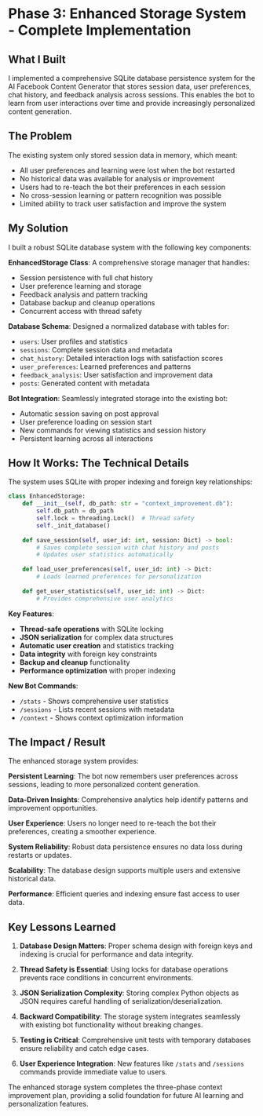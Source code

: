 # Phase 3: Enhanced Storage System - Complete Implementation

## What I Built
I implemented a comprehensive SQLite database persistence system for the AI Facebook Content Generator that stores session data, user preferences, chat history, and feedback analysis across sessions. This enables the bot to learn from user interactions over time and provide increasingly personalized content generation.

## The Problem
The existing system only stored session data in memory, which meant:
- All user preferences and learning were lost when the bot restarted
- No historical data was available for analysis or improvement
- Users had to re-teach the bot their preferences in each session
- No cross-session learning or pattern recognition was possible
- Limited ability to track user satisfaction and improve the system

## My Solution
I built a robust SQLite database system with the following key components:

**EnhancedStorage Class**: A comprehensive storage manager that handles:
- Session persistence with full chat history
- User preference learning and storage
- Feedback analysis and pattern tracking
- Database backup and cleanup operations
- Concurrent access with thread safety

**Database Schema**: Designed a normalized database with tables for:
- `users`: User profiles and statistics
- `sessions`: Complete session data and metadata
- `chat_history`: Detailed interaction logs with satisfaction scores
- `user_preferences`: Learned preferences and patterns
- `feedback_analysis`: User satisfaction and improvement data
- `posts`: Generated content with metadata

**Bot Integration**: Seamlessly integrated storage into the existing bot:
- Automatic session saving on post approval
- User preference loading on session start
- New commands for viewing statistics and session history
- Persistent learning across all interactions

## How It Works: The Technical Details
The system uses SQLite with proper indexing and foreign key relationships:

```python
class EnhancedStorage:
    def __init__(self, db_path: str = "context_improvement.db"):
        self.db_path = db_path
        self.lock = threading.Lock()  # Thread safety
        self._init_database()
    
    def save_session(self, user_id: int, session: Dict) -> bool:
        # Saves complete session with chat history and posts
        # Updates user statistics automatically
        
    def load_user_preferences(self, user_id: int) -> Dict:
        # Loads learned preferences for personalization
        
    def get_user_statistics(self, user_id: int) -> Dict:
        # Provides comprehensive user analytics
```

**Key Features**:
- **Thread-safe operations** with SQLite locking
- **JSON serialization** for complex data structures
- **Automatic user creation** and statistics tracking
- **Data integrity** with foreign key constraints
- **Backup and cleanup** functionality
- **Performance optimization** with proper indexing

**New Bot Commands**:
- `/stats` - Shows comprehensive user statistics
- `/sessions` - Lists recent sessions with metadata
- `/context` - Shows context optimization information

## The Impact / Result
The enhanced storage system provides:

**Persistent Learning**: The bot now remembers user preferences across sessions, leading to more personalized content generation.

**Data-Driven Insights**: Comprehensive analytics help identify patterns and improvement opportunities.

**User Experience**: Users no longer need to re-teach the bot their preferences, creating a smoother experience.

**System Reliability**: Robust data persistence ensures no data loss during restarts or updates.

**Scalability**: The database design supports multiple users and extensive historical data.

**Performance**: Efficient queries and indexing ensure fast access to user data.

## Key Lessons Learned
1. **Database Design Matters**: Proper schema design with foreign keys and indexing is crucial for performance and data integrity.

2. **Thread Safety is Essential**: Using locks for database operations prevents race conditions in concurrent environments.

3. **JSON Serialization Complexity**: Storing complex Python objects as JSON requires careful handling of serialization/deserialization.

4. **Backward Compatibility**: The storage system integrates seamlessly with existing bot functionality without breaking changes.

5. **Testing is Critical**: Comprehensive unit tests with temporary databases ensure reliability and catch edge cases.

6. **User Experience Integration**: New features like `/stats` and `/sessions` commands provide immediate value to users.

The enhanced storage system completes the three-phase context improvement plan, providing a solid foundation for future AI learning and personalization features. 
